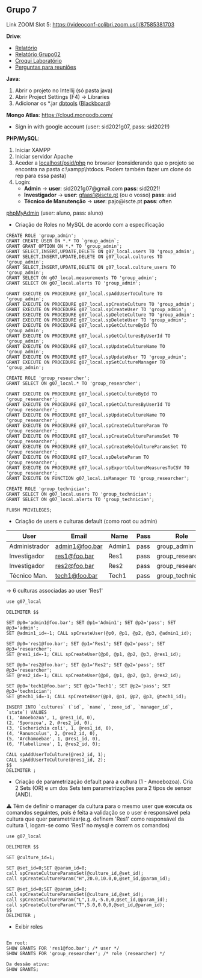 ## Grupo 7
Link ZOOM Slot 5: https://videoconf-colibri.zoom.us/j/87585381703

**Drive**:<br/>
- [Relatório](https://docs.google.com/document/d/1F14r7k54XJ3Kmzq6IZxJsG_Xur3vkzZY/edit)<br/>
- [Relatório Grupo02](https://docs.google.com/document/d/1SCfdpyMIYwfB00AgGP9rdt_9Ycls6vsEastxUZjk_HM/edit?usp=sharing)
- [Croqui Laboratório](https://docs.google.com/document/d/1Lv8bhDtPm4bYxZKTBfCdPttEHuGRpBRA/edit)<br/>
- [Perguntas para reuniões](https://docs.google.com/document/d/1m1g19S2wEBp_5jOAlmTetTr329ICJ58XwlmQ7cQJcI4/edit?usp=sharing)<br/>

**Java**:
1. Abrir o projeto no Intellij (só pasta java)
2. Abrir Project Settings (F4) -> Libraries
3. Adicionar os *.jar [dbtools](https://drive.google.com/drive/folders/1EONx7NXCGDmnfU55PpnrQfEw2xk_ei0T?usp=sharing) ([Blackboard](https://e-learning.iscte-iul.pt/webapps/blackboard/content/listContent.jsp?course_id=_13125_1&content_id=_120562_1))

**Mongo Atlas**: https://cloud.mongodb.com/ <br/> 
 - Sign in with google account (user: sid2021g07, pass: sid2021!)

**PHP/MySQL**:<br/>
1. Iniciar XAMPP
2. Iniciar servidor Apache
3. Aceder a [localhost/psid/php](http://localhost/psid/php) no browser (considerando que o projeto se encontra na pasta c:\xampp\htdocs. Podem também fazer um clone do rep para essa pasta)
4. Login:
    * **Admin** -> **user**: sid2021g07\@gmail<span>.</span>com **pass**: sid2021!
    * **Investigador** -> **user**: gfaas1@iscte.pt (ou o vosso) **pass**: asd
    * **Técnico de Manutenção** -> **user**: pajo@iscte<span>.</span>pt **pass**: often

[phpMyAdmin](http://194.210.86.10/phpmyadmin/db_structure.php?server=1&db=aluno_g07) (user: aluno, pass: aluno)
- Criação de Roles no MySQL de acordo com a especificação
```mysql
CREATE ROLE 'group_admin';
GRANT CREATE USER ON *.* TO `group_admin`;
GRANT GRANT OPTION ON *.* TO 'group_admin';
GRANT SELECT,INSERT,UPDATE,DELETE ON g07_local.users TO 'group_admin';
GRANT SELECT,INSERT,UPDATE,DELETE ON g07_local.cultures TO 'group_admin';
GRANT SELECT,INSERT,UPDATE,DELETE ON g07_local.culture_users TO 'group_admin';
GRANT SELECT ON g07_local.measurements TO 'group_admin';
GRANT SELECT ON g07_local.alerts TO 'group_admin';

GRANT EXECUTE ON PROCEDURE g07_local.spAddUserToCulture TO 'group_admin';
GRANT EXECUTE ON PROCEDURE g07_local.spCreateCulture TO 'group_admin';
GRANT EXECUTE ON PROCEDURE g07_local.spCreateUser TO 'group_admin';
GRANT EXECUTE ON PROCEDURE g07_local.spDeleteCulture TO 'group_admin';
GRANT EXECUTE ON PROCEDURE g07_local.spDeleteUser TO 'group_admin';
GRANT EXECUTE ON PROCEDURE g07_local.spGetCultureById TO 'group_admin';
GRANT EXECUTE ON PROCEDURE g07_local.spGetCulturesByUserId TO 'group_admin';
GRANT EXECUTE ON PROCEDURE g07_local.spUpdateCultureName TO 'group_admin';
GRANT EXECUTE ON PROCEDURE g07_local.spUpdateUser TO 'group_admin';
GRANT EXECUTE ON PROCEDURE g07_local.spSetCultureManager TO 'group_admin';

CREATE ROLE 'group_researcher';
GRANT SELECT ON g07_local.* TO 'group_researcher';

GRANT EXECUTE ON PROCEDURE g07_local.spGetCultureById TO 'group_researcher';
GRANT EXECUTE ON PROCEDURE g07_local.spGetCulturesByUserId TO 'group_researcher';
GRANT EXECUTE ON PROCEDURE g07_local.spUpdateCultureName TO 'group_researcher';
GRANT EXECUTE ON PROCEDURE g07_local.spCreateCultureParam TO 'group_researcher';
GRANT EXECUTE ON PROCEDURE g07_local.spCreateCultureParamsSet TO 'group_researcher';
GRANT EXECUTE ON PROCEDURE g07_local.spCreateRelCultureParamsSet TO 'group_researcher';
GRANT EXECUTE ON PROCEDURE g07_local.spDeleteParam TO 'group_researcher';
GRANT EXECUTE ON PROCEDURE g07_local.spExportCultureMeasuresToCSV TO 'group_researcher';
GRANT EXECUTE ON FUNCTION g07_local.isManager TO 'group_researcher';

CREATE ROLE 'group_technician';
GRANT SELECT ON g07_local.users TO 'group_technician';
GRANT SELECT ON g07_local.alerts TO 'group_technician';

FLUSH PRIVILEGES;
```
- Criação de users e culturas default (como root ou admin) 

|User          |Email          |Name   |Pass |Role             | 
|--------------|---------------|-------|-----|-----------------| 
|Administrador |admin1@foo.bar |Admin1 |pass |group_admin      | 
|Investigador  |res1@foo.bar   |Res1   |pass |group_researcher | 
|Investigador  |res2@foo.bar   |Res2   |pass |group_researcher | 
|Técnico Man.  |tech1@foo.bar  |Tech1  |pass |group_technician | 

-> 6 culturas associadas ao user 'Res1'

```mysql
use g07_local

DELIMITER $$

SET @p0='admin1@foo.bar'; SET @p1='Admin1'; SET @p2='pass'; SET @p3='admin'; 
SET @admin1_id=-1; CALL spCreateUser(@p0, @p1, @p2, @p3, @admin1_id);

SET @p0='res1@foo.bar'; SET @p1='Res1'; SET @p2='pass'; SET @p3='researcher'; 
SET @res1_id=-1; CALL spCreateUser(@p0, @p1, @p2, @p3, @res1_id);

SET @p0='res2@foo.bar'; SET @p1='Res2'; SET @p2='pass'; SET @p3='researcher'; 
SET @res2_id=-1; CALL spCreateUser(@p0, @p1, @p2, @p3, @res2_id);

SET @p0='tech1@foo.bar'; SET @p1='Tech1'; SET @p2='pass'; SET @p3='technician'; 
SET @tech1_id=-1; CALL spCreateUser(@p0, @p1, @p2, @p3, @tech1_id);

INSERT INTO `cultures` (`id`, `name`, `zone_id`, `manager_id`, `state`) VALUES
(1, 'Amoebozoa', 1, @res1_id, 0),
(2, 'Sporozoa', 2, @res2_id, 0),
(3, 'Escherichia coli', 1, @res1_id, 0),
(4, 'Ranunculus', 2, @res2_id, 0),
(5, 'Archamoebae', 1, @res1_id, 0),
(6, 'Flabellinea', 1, @res2_id, 0);

CALL spAddUserToCulture(@res2_id, 1);
CALL spAddUserToCulture(@res1_id, 2);
$$
DELIMITER ;
```

- Criação de parametrização default para a cultura (1 - Amoebozoa). Cria 2 Sets (OR) e um dos Sets tem parametrizações para 2 tipos de sensor (AND).
 
:warning: Têm de definir o manager da cultura para o mesmo user que executa os comandos seguintes, pois é feita a validação se o user é responsável pela cultura que quer parametrizar(e.g. definem 'Res1' como responsável da cultura 1, logam-se como 'Res1' no mysql e correm os comandos)  
```mysql
use g07_local

DELIMITER $$

SET @culture_id=1;

SET @set_id=0;SET @param_id=0; 
call spCreateCultureParamsSet(@culture_id,@set_id); 
call spCreateCultureParam("H",20.0,10.0,0,@set_id,@param_id);

SET @set_id=0;SET @param_id=0; 
call spCreateCultureParamsSet(@culture_id,@set_id);
call spCreateCultureParam("L",1.0,-5.0,0,@set_id,@param_id);
call spCreateCultureParam("T",5.0,0.0,0,@set_id,@param_id);
$$
DELIMITER ;
```

- Exibir roles
```mysql

Em root:
SHOW GRANTS FOR 'res1@foo.bar'; /* user */
SHOW GRANTS FOR 'group_researcher'; /* role (researcher) */

Da dessão ativa:
SHOW GRANTS;
```
